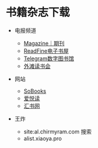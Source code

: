 # 书籍杂志下载

- 电报频道
  - [Magazine｜期刊](https://t.me/Qikan2023)
  - [ReadFine电子书屋](https://t.me/Readfine)
  - [Telegram数字图书馆](https://t.me/TG_book_data)
  - [外滩读书会](https://t.me/readingclubus)

- 网站
  - [SoBooks](https://sobooks.cc/)
  - [爱悦读](https://www.iyd.wang/)
  - [汇书网](https://www.huibooks.com/)

- 王炸
  - site:al.chirmyram.com 搜索
  - alist.xiaoya.pro
